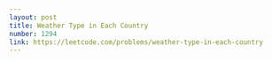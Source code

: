 ```yaml
---
layout: post
title: Weather Type in Each Country
number: 1294
link: https://leetcode.com/problems/weather-type-in-each-country
---
```

